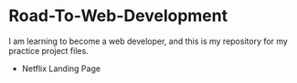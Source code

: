 # Road-To-Web-Development

I am learning to become a web developer, and this is my repository for my practice project files.

* Netflix Landing Page 
